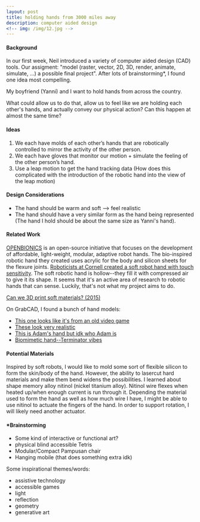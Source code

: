 ```yaml
---
layout: post
title: holding hands from 3000 miles away
description: computer aided design
<!-- img: /img/12.jpg -->
---
```

#### Background
In our first week, Neil introduced a variety of computer aided design (CAD) tools. Our assigment: "model (raster, vector, 2D, 3D, render, animate, simulate, ...) a possible final project". After lots of brainstorming*, I found one idea most compelling.

My boyfriend (Yanni) and I want to hold hands from across the country.

What could allow us to do that, allow us to feel like we are holding each other's hands, and actually convey our physical action? Can this happen at almost the same time?

#### Ideas
1) We each have molds of each other’s hands that are robotically controlled to mirror the activity of the other person.
2) We each have gloves that monitor our motion + simulate the feeling of the other person’s hand.
3) Use a leap motion to get the hand tracking data (How does this complicated with the introduction of the robotic hand into the view of the leap motion)

#### Design Considerations
- The hand should be warm and soft --> feel realistic
- The hand should have a very similar form as the hand being represented (The hand I hold should be about the same size as Yanni's hand).

#### Related Work
[OPENBIONICS](http://www.openbionics.org/) is an open-source initiative that focuses on the development of affordable, light-weight, modular, adaptive robot hands. The bio-inspired robotic hand they created uses acrylic for the body and silicon sheets for the flexure joints. [Roboticists at Cornell created a soft robot hand with touch sensitivity](https://www.recode.net/2016/12/18/14001048/robotic-hand-cornell-delicately-human-soft-robots). The soft robotic hand is hollow--they fill it with compressed air to give it its shape. It seems that it's an active area of research to robotic hands that can sense. Luckily, that's not what my project aims to do.

[Can we 3D print soft materials? (2015)](https://lewisgroup.seas.harvard.edu/files/lewisgroup/files/3d_printing_soft_materials_what_is_possible.pdf)

On GrabCAD, I found a bunch of hand models:
* [This one looks like it's from an old video game](https://grabcad.com/library/hand-53)
* [These look very realistic](https://grabcad.com/library/different-hands-1)
* [This is Adam's hand but idk who Adam is](https://grabcad.com/library/adam-s-hand-1)
* [Biomimetic hand--Terminator vibes](https://grabcad.com/library/biomimetic-hand-v2-1)

#### Potential Materials
Inspired by soft robots, I would like to mold some sort of flexible silicon to form the skin/body of the hand. However, the ability to lasercut hard materials and make them bend widens the possibilities.
I learned about shape memory alloy nitinol (nickel titanium alloy). Nitinol wire flexes when heated up/when enough current is run through it. Depending the material used to form the hand as well as how much wire I have, I might be able to use nitinol to actuate the fingers of the hand.
In order to support rotation, I will likely need another actuator.


#### *Brainstorming
* Some kind of interactive or functional art?
* physical blind accessible Tetris
* Modular/Compact Pampusan chair
* Hanging mobile (that does something extra idk)

Some inspirational themes/words:
* assistive technology
* accessible games
* light
* reflection
* geometry
* generative art

<!-- <div class="img_row">
	<img class="col one" src="{{ site.baseurl }}/img/1.jpg" alt="" title="example image"/>
	<img class="col one" src="{{ site.baseurl }}/img/2.jpg" alt="" title="example image"/>
	<img class="col one" src="{{ site.baseurl }}/img/3.jpg" alt="" title="example image"/>
</div>
<div class="col one caption">
	Caption photos easily. On the left, a road goes through a tunnel.
</div>
<div class="col one caption">
	Caption photos easily.  Middle, leaves artistically fall in a hipster photoshoot.
</div>
<div class="col one caption">
	Caption photos easily.  Right, in another hipster photoshoot, a lumberjack grasps a handful of pine needles.
</div>
<div class="img_row">
	<img class="col three" src="{{ site.baseurl }}/img/5.jpg" alt="" title="example image"/>
</div>
<div class="col three caption">
	This image can also have a caption. It's like magic.
</div>
 -->
